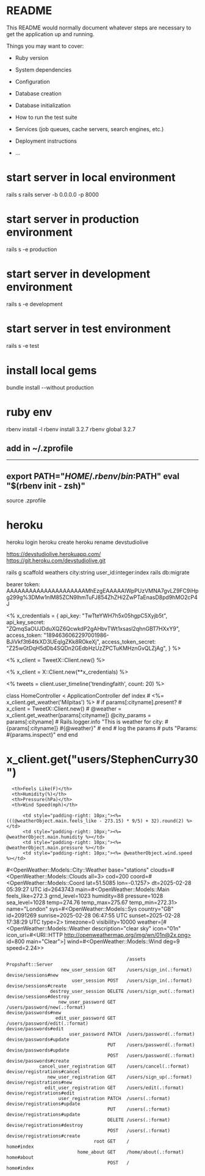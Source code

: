 # README

This README would normally document whatever steps are necessary to get the
application up and running.

Things you may want to cover:

* Ruby version

* System dependencies

* Configuration

* Database creation

* Database initialization

* How to run the test suite

* Services (job queues, cache servers, search engines, etc.)

* Deployment instructions

* ...

# start server in local environment
rails s
rails server -b 0.0.0.0 -p 8000

# start server in production environment
rails s -e production

# start server in development environment
rails s -e development

# start server in test environment
rails s -e test

# install local gems 
bundle install --without production

# ruby env
rbenv install -l
rbenv install 3.2.7
rbenv global 3.2.7

## add in  ~/.zprofile
---
export PATH="$HOME/.rbenv/bin:$PATH"
eval "$(rbenv init - zsh)"
---
source .zprofile


# heroku 
heroku login
heroku create
heroku rename devstudiolive


https://devstudiolive.herokuapp.com/
https://git.heroku.com/devstudiolive.git 




rails g scaffold weathers city:string user_id:integer:index
rails db:migrate


bearer token: AAAAAAAAAAAAAAAAAAAAAMhEzgEAAAAAIWpPUzVMNA7gvLZ9FC9iHpg299g%3DMw1nlM85ZCN9lhmTuFJ854ZhZHi2ZwPTaEnasD8pd9hMO2cP4J

<% x_credentials = {
    api_key:             "TwTteYWH7h5x05hgpC5Xyjb5t",
    api_key_secret:      "ZQmqSaOUJDduXQZ6QcwkdP2gAHbvTWt1xsasl2qhnGBT7HXxY9",
    access_token:        "1894636062297001986-BJiVkf3t64tkXD3UEqIgZKk8ROkeXj",
    access_token_secret: "Z25wGtDqH5dDb4SQDn2GEdbHzUzZPCTuKMHznGvQLZjAg",
  } %>

<% x_client = TweetX::Client.new() %>

<% x_client = X::Client.new(**x_credentials) %>

<% tweets = client.user_timeline('trendingfaith', count: 20) %>

class HomeController < ApplicationController
  def index
    # <%= x_client.get_weather('Milpitas') %>
    # if params[:cityname].present?
      # x_client = TweetX::Client.new()
      # @weather = x_client.get_weather(params[:cityname])
      @city_params = params[:cityname]
      # Rails.logger.info "This is weather for city: #{params[:cityname]} #{@weather}"
    # end
    # log the params
    # puts "Params: #{params.inspect}"
  end
end



# x_client.get("users/StephenCurry30")

      <th>Feels Like(F)</th>
      <th>Humidity(%)</th>
      <th>Pressure(hPa)</th>
      <th>Wind Speed(mph)</th>

          <td style="padding-right: 10px;"><%= (((@weatherObject.main.feels_like - 273.15) * 9/5) + 32).round(2) %></td>
          <td style="padding-right: 10px;"><%= @weatherObject.main.humidity %></td>
          <td style="padding-right: 10px;"><%= @weatherObject.main.pressure %></td>
          <td style="padding-right: 10px;"><%= @weatherObject.wind.speed %></td>

#<OpenWeather::Models::City::Weather base="stations" 
clouds=#<OpenWeather::Models::Clouds all=3> cod=200 
coord=#<OpenWeather::Models::Coord lat=51.5085 lon=-0.1257> dt=2025-02-28 05:39:27 UTC id=2643743 
main=#<OpenWeather::Models::Main feels_like=272.3 grnd_level=1023 humidity=88 pressure=1028 sea_level=1028 temp=274.76 temp_max=275.67 temp_min=272.31> name="London" 
sys=#<OpenWeather::Models::Sys country="GB" id=2091269 sunrise=2025-02-28 06:47:55 UTC sunset=2025-02-28 17:38:29 UTC type=2> timezone=0 visibility=10000 
weather=[#<OpenWeather::Models::Weather description="clear sky" icon="01n" icon_uri=#<URI::HTTP http://openweathermap.org/img/wn/01n@2x.png> id=800 main="Clear">]
wind=#<OpenWeather::Models::Wind deg=9 speed=2.24>>


                                                /assets                                                                                           Propshaft::Server
                        new_user_session GET    /users/sign_in(.:format)                                                                          devise/sessions#new
                            user_session POST   /users/sign_in(.:format)                                                                          devise/sessions#create
                    destroy_user_session DELETE /users/sign_out(.:format)                                                                         devise/sessions#destroy
                       new_user_password GET    /users/password/new(.:format)                                                                     devise/passwords#new
                      edit_user_password GET    /users/password/edit(.:format)                                                                    devise/passwords#edit
                           user_password PATCH  /users/password(.:format)                                                                         devise/passwords#update
                                         PUT    /users/password(.:format)                                                                         devise/passwords#update
                                         POST   /users/password(.:format)                                                                         devise/passwords#create
                cancel_user_registration GET    /users/cancel(.:format)                                                                           devise/registrations#cancel
                   new_user_registration GET    /users/sign_up(.:format)                                                                          devise/registrations#new
                  edit_user_registration GET    /users/edit(.:format)                                                                             devise/registrations#edit
                       user_registration PATCH  /users(.:format)                                                                                  devise/registrations#update
                                         PUT    /users(.:format)                                                                                  devise/registrations#update
                                         DELETE /users(.:format)                                                                                  devise/registrations#destroy
                                         POST   /users(.:format)                                                                                  devise/registrations#create
                                    root GET    /                                                                                                 home#index
                              home_about GET    /home/about(.:format)                                                                             home#about
                                         POST   /                                                                                                 home#index


